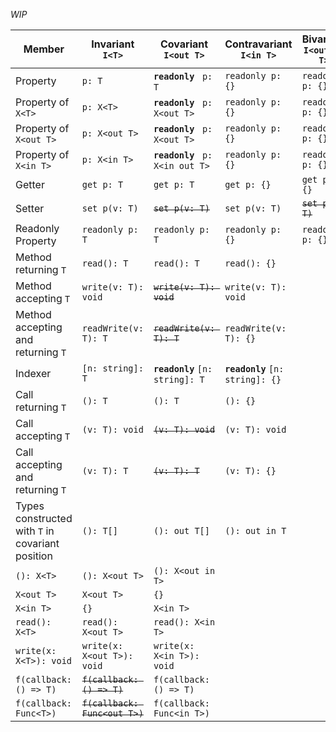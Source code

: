 _WIP_

Member | Invariant `I<T>` | Covariant `I<out T>` | Contravariant `I<in T>` | Bivariant `I<out in T>`  
-------|------------------|------------|-----------|--------------  
Property | `p: T` | __`readonly `__ `p: T` | `readonly p: {}` | `readonly p: {}`
Property of `X<T>` | `p: X<T>` | __`readonly `__ `p: X<out T>` | `readonly p: {}` | `readonly p: {}`
Property of `X<out T>` | `p: X<out T>` | __`readonly `__ `p: X<out T>` | `readonly p: {}` | `readonly p: {}`
Property of `X<in T>` | `p: X<in T>` | __`readonly `__ `p: X<in out T>` | `readonly p: {}` | `readonly p: {}`
Getter | `get p: T` | `get p: T` | `get p: {}` | `get p: {}`
Setter | `set p(v: T)` | ~~`set p(v: T)`~~ | `set p(v: T)` | ~~`set p(v: T)`~~
Readonly Property | `readonly p: T` | `readonly p: T` | `readonly p: {}` | `readonly p: {}`
Method returning `T` | `read(): T` | `read(): T` | `read(): {}`
Method accepting `T` | `write(v: T): void` | ~~`write(v: T): void`~~ | `write(v: T): void`
Method accepting and returning `T` | `readWrite(v: T): T` | ~~`readWrite(v: T): T`~~ | `readWrite(v: T): {}`
Indexer | `[n: string]: T` | __`readonly`__ `[n: string]: T` | __`readonly`__ `[n: string]: {}` 
Call returning `T` | `(): T` | `(): T` | `(): {}`
Call accepting `T` | `(v: T): void` | ~~`(v: T): void`~~ | `(v: T): void`
Call accepting and returning `T` | `(v: T): T` | ~~`(v: T): T`~~ | `(v: T): {}`
Types constructed with `T` in covariant position | `(): T[]` | `(): out T[]` | `(): out in T`
  | `(): X<T>` | `(): X<out T>` | `(): X<out in T>`
  | `X<out T>` | `X<out T>` | `{}`
  | `X<in T>` | `{}` | `X<in T>`
  | `read(): X<T>` | `read(): X<out T>` | `read(): X<in T>`
  | `write(x: X<T>): void` | `write(x: X<out T>): void` | `write(x: X<in T>): void`
  | `f(callback: () => T)` | ~~`f(callback: () => T)`~~ | `f(callback: () => T)`
  | `f(callback: Func<T>)` | ~~`f(callback: Func<out T>)`~~ | `f(callback: Func<in T>)`
